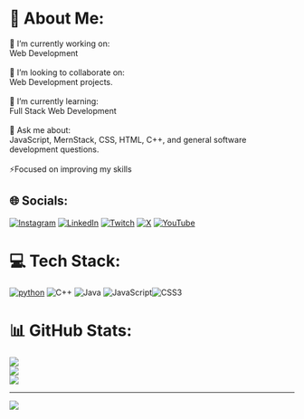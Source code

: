 # 💫 About Me:
🔭 I’m currently working on:<br>Web Development<br><br>👯 I’m looking to collaborate on:<br>Web Development projects.<br><br>🌱 I’m currently learning:<br>Full Stack Web Development<br><br>💬 Ask me about:<br>JavaScript, MernStack, CSS, HTML, C++, and general software development questions.<br><br>⚡Focused on improving my skills


## 🌐 Socials:
[![Instagram](https://img.shields.io/badge/Instagram-%23E4405F.svg?logo=Instagram&logoColor=white)](https://instagram.com/_Sai.exe) [![LinkedIn](https://img.shields.io/badge/LinkedIn-%230077B5.svg?logo=linkedin&logoColor=white)](https://linkedin.com/in/sai-kumar-dash) [![Twitch](https://img.shields.io/badge/Twitch-%239146FF.svg?logo=Twitch&logoColor=white)](https://twitch.tv/@SaiKumarDash25) [![X](https://img.shields.io/badge/X-black.svg?logo=X&logoColor=white)](https://x.com/@SaiKumarDash25) [![YouTube](https://img.shields.io/badge/YouTube-%23FF0000.svg?logo=YouTube&logoColor=white)](https://youtube.com/@abhikarengegaming) 

# 💻 Tech Stack:
[![python](https://img.shields.io/badge/Python-3.9-3776AB.svg?style=flat&logo=python&logoColor=white)](https://www.python.org) ![C++](https://img.shields.io/badge/c++-%2300599C.svg?style=plastic&logo=c%2B%2B&logoColor=white) ![Java](https://img.shields.io/badge/java-%23ED8B00.svg?style=plastic&logo=openjdk&logoColor=white) ![JavaScript](https://img.shields.io/badge/javascript-%23323330.svg?style=plastic&logo=javascript&logoColor=%23F7DF1E)![CSS3](https://img.shields.io/badge/css3-%231572B6.svg?style=plastic&logo=css3&logoColor=white)
# 📊 GitHub Stats:
![](https://github-readme-stats.vercel.app/api?username=Sai-Kumar-Dash&theme=city_light&hide_border=false&include_all_commits=false&count_private=false)<br/>
![](https://github-readme-streak-stats.herokuapp.com/?user=Sai-Kumar-Dash&theme=city_light&hide_border=false)<br/>
![](https://github-readme-stats.vercel.app/api/top-langs/?username=Sai-Kumar-Dash&theme=city_light&hide_border=false&include_all_commits=false&count_private=false&layout=compact)

---
[![](https://visitcount.itsvg.in/api?id=Sai-Kumar-Dash&icon=0&color=0)](https://visitcount.itsvg.in)

<!-- Proudly created with GPRM ( https://gprm.itsvg.in ) -->
